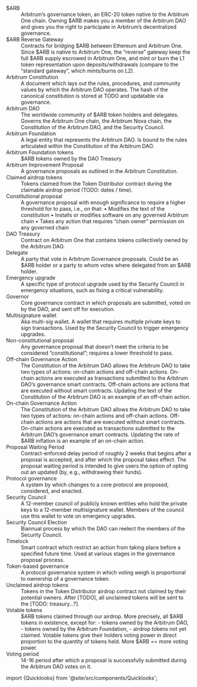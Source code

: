 <dl class='glossary-list'>
  <dt>$ARB</dt>
  <dd data-quicklook-key='arb'>Arbitrum’s governance token, an ERC-20 token native to the Arbitrum One chain. Owning $ARB makes you a member of the Arbitrum DAO and gives you the right to participate in Arbitrum’s decentralized governance.</dd>
  <dt>$ARB Reverse Gateway</dt>
  <dd>Contracts for bridging $ARB between Ethereum and Arbitrum One. Since $ARB is native to Arbitrum One, the “reverse” gateway keep the full $ARB supply escrowed in Arbitrum One, and mint or burn the L1 token representation upon deposits/withdrawals (compare to the “standard gateway”, which mints/burns on L2). </dd>
  <dt>Arbitrum Constitution</dt>
  <dd>A document which lays out the rules, procedures, and community values by which the Arbitrum DAO operates. The hash of the canonical constitution is stored at TODO and updatable via governance. </dd>
  <dt>Arbitrum DAO</dt>
  <dd>The worldwide community of $ARB token holders and delegates. Governs the Arbitrum One chain, the Arbitrum Nova chain, the Constitution of the Arbitrum DAO, and the Security Council.</dd>
  <dt>Arbitrum Foundation</dt>
  <dd>A legal entity that represents the Arbitrum DAO. Is bound to the rules articulated within the Constitution of the Arbitrum DAO.</dd>
  <dt>Arbitrum Foundation tokens</dt>
  <dd>$ARB tokens owned by the DAO Treasury</dd>
  <dt>Arbitrum Improvement Proposal</dt>
  <dd>A governance proposals as outlined in the Arbitrum Constitution.</dd>
  <dt>Claimed airdrop tokens</dt>
  <dd>Tokens claimed from the Token Distributor contract during the claimable airdrop period (TODO: dates / time). </dd>
  <dt>Constitutional proposal</dt>
  <dd>A governance proposal with enough significance to require a higher threshold for to pass, i.e., on that:  • Modifies the text of the constitution •  Installs or modifies software on any governed Arbitrum chain  • Takes any action that requires “chain owner” permission on any governed chain</dd>
  <dt>DAO Treasury</dt>
  <dd>Contract on Arbitrum One that contains tokens collectively owned by the Arbitrum DAO.</dd>
  <dt>Delegate</dt>
  <dd>A party that vote in Arbitrum Governance proposals. Could be an $ARB holder or a party to whom votes where delegated from an $ARB holder.</dd>
  <dt>Emergency upgrade</dt>
  <dd>A specific type of protocol upgrade used by the Security Council in emergency situations, such as fixing a critical vulnerability.</dd>
  <dt>Governor</dt>
  <dd>Core governance contract in which proposals are submitted, voted on by the DAO, and sent off for execution.</dd>
  <dt>Multisignature wallet</dt>
  <dd>Aka multi-sig wallet. A wallet that requires multiple private keys to sign transactions. Used by the Security Council to trigger emergency upgrades.</dd>
  <dt>Non-constitutional proposal</dt>
  <dd>Any governance proposal that doesn’t meet the criteria to be considered “constitutional”; requires a lower threshold to pass. </dd>
  <dt>Off-chain Governance Action</dt>
  <dd>The Constitution of the Arbitrum DAO allows the Arbitrum DAO to take two types of actions: on-chain actions and off-chain actions. On-chain actions are executed as transactions submitted to the Arbitrum DAO’s governance smart contracts. Off-chain actions are actions that are executed without smart contracts. Updating the text of the Constitution of the Arbitrum DAO is an example of an off-chain action. </dd>
  <dt>On-chain Governance Action</dt>
  <dd>The Constitution of the Arbitrum DAO allows the Arbitrum DAO to take two types of actions: on-chain actions and off-chain actions. Off-chain actions are actions that are executed without smart contracts. On-chain actions are executed as transactions submitted to the Arbitrum DAO’s governance smart contracts. Updating the rate of $ARB inflation is an example of an on-chain action. </dd>
  <dt>Proposal Waiting Period</dt>
  <dd>Contract-enforced delay period of roughly 2 weeks that begins after a proposal is accepted, and after which the proposal takes effect. The proposal waiting period is intended to give users the option of opting out an updated (by, e.g., withdrawing their funds). </dd>
  <dt>Protocol governance</dt>
  <dd>A system by which changes to a core protocol are proposed, considered, and enacted. </dd>
  <dt>Security Council</dt>
  <dd>A 12-member council of publicly known entities who hold the private keys to a 12-member multisignature wallet. Members of the council use this wallet to vote on emergency upgrades. </dd>
  <dt>Security Council Election</dt>
  <dd>Biannual process by which the DAO can reelect the members of the Security Council. </dd>
  <dt>Timelock</dt>
  <dd>Smart contract which restrict an action from taking place before a specified future time. Used at various stages in the governance proposal process. </dd>
  <dt>Token-based governance</dt>
  <dd>A protocol governance system in which voting weigh is proportional to ownership of a governance token. </dd>
  <dt>Unclaimed airdrop tokens</dt>
  <dd>Tokens in the Token Distributor airdrop contract not claimed by their potential owners. After [TODO], all unclaimed tokens will be sent to the [TODO: treasury…?]. </dd>
  <dt>Votable tokens</dt>
  <dd>$ARB tokens claimed through our airdrop. More precisely, all $ARB tokens in existence, except for:  - tokens owned by the Arbitrum DAO,  - tokens owned by the Arbitrum Foundation, - airdrop tokens not yet claimed. Votable tokens give their holders voting power in direct proportion to the quantity of tokens held. More $ARB == more voting power. </dd>
  <dt>Voting period</dt>
  <dd>14-16 period after which a proposal is successfully submitted during the Arbitrum DAO votes on it. </dd>
</dl>

import {Quicklooks} from '@site/src/components/Quicklooks';

<Quicklooks />